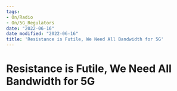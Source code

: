 ```yaml
---
tags:
- On/Radio
- On/5G_Regulators
date: "2022-06-16"
date modified: "2022-06-16"
title: 'Resistance is Futile, We Need All Bandwidth for 5G'
---
```


# Resistance is Futile, We Need All Bandwidth for 5G
